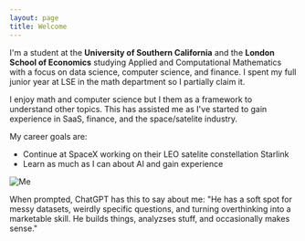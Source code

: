 ```yaml
---
layout: page
title: Welcome
---
```


I'm a student at the **University of Southern California** and the **London School of Economics** studying Applied and Computational Mathematics with a focus on data science, computer science, and finance. I spent my full junior year at LSE in the math department so I partially claim it.

I enjoy math and computer science but I them as a framework to understand other topics. This has assisted me as I've started to gain experience in SaaS, finance, and the space/satelite industry.

My career goals are:
- Continue at SpaceX working on their LEO satelite constellation Starlink 
- Learn as much as I can about AI and gain experience

![Me](home.png)

When prompted, ChatGPT has this to say about me: "He has a soft spot for messy datasets, weirdly specific questions, and turning overthinking into a marketable skill. He builds things, analyzses stuff, and occasionally makes sense."
